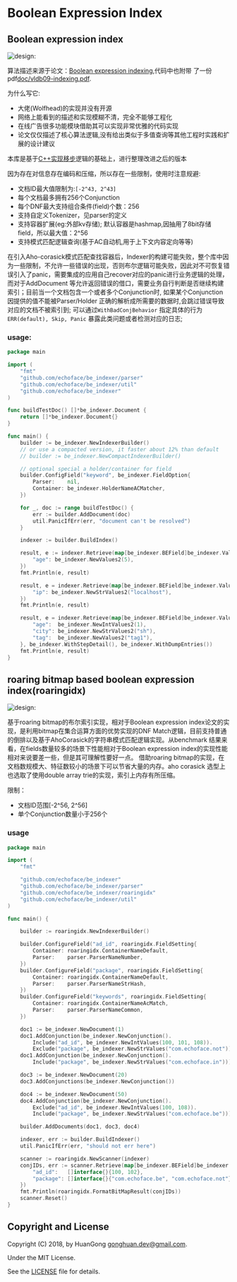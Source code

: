 # Boolean Expression Index

## Boolean expression index

![design](./doc/yahoo-indexer.png):

算法描述来源于论文：[Boolean expression indexing](https://theory.stanford.edu/~sergei/papers/vldb09-indexing.pdf),代码中也附带
了一份pdf[doc/vldb09-indexing.pdf](doc/vldb09-indexing.pdf).

为什么写它:
- 大佬(Wolfhead)的实现并没有开源
- 网络上能看到的描述和实现模糊不清，完全不能够工程化
- 在线广告很多功能模块借助其可以实现非常优雅的代码实现
- 论文仅仅描述了核心算法逻辑,没有给出类似于多值查询等其他工程时实践和扩展的设计建议

本库是基于[C++实现移步](https://github.com/echoface/ltio/blob/master/components/boolean_indexer)逻辑的基础上，进行整理改进之后的版本

因为存在对信息存在编码和压缩，所以存在一些限制，使用时注意规避:
- 文档ID最大值限制为:`[-2^43, 2^43]`
- 每个文档最多拥有256个Conjunction
- 每个DNF最大支持组合条件(field)个数：256
- 支持自定义Tokenizer，见parser的定义
- 支持容器扩展(eg:外部kv存储); 默认容器是hashmap,因抽用了8bit存储field，所以最大值：2^56
- 支持模式匹配逻辑查询(基于AC自动机,用于上下文内容定向等等)

在引入Aho-corasick模式匹配查找容器后，Indexer的构建可能失败，整个库中因为一些限制，不允许一些错误的出现，否则布尔逻辑可能失败，因此对不可恢复错误引入了panic，需要集成的应用自己recover对应的panic进行业务逻辑的处理，而对于AddDocument 等允许返回错误的借口，需要业务自行判断是否继续构建索引；目前当一个文档包含一个或者多个Conjunction时, 如果某个Conjunction 因提供的值不能被Parser/Holder 正确的解析成所需要的数据时,会跳过错误导致对应的文档不被索引到; 可以通过`WithBadConjBehavior` 指定具体的行为`ERR(default), Skip, Panic` 暴露此类问题或者检测对应的日志;

### usage:

```go
package main

import (
	"fmt"
	"github.com/echoface/be_indexer/parser"
	"github.com/echoface/be_indexer/util"
	"github.com/echoface/be_indexer"
)

func buildTestDoc() []*be_indexer.Document {
	return []*be_indexer.Document{}
}

func main() {
	builder := be_indexer.NewIndexerBuilder()
	// or use a compacted version, it faster about 12% than default
	// builder := be_indexer.NewCompactIndexerBuilder()

	// optional special a holder/container for field
	builder.ConfigField("keyword", be_indexer.FieldOption{
		Parser:    nil,
		Container: be_indexer.HolderNameACMatcher,
	})

	for _, doc := range buildTestDoc() {
		err := builder.AddDocument(doc)
		util.PanicIfErr(err, "document can't be resolved")
	}

	indexer := builder.BuildIndex()

	result, e := indexer.Retrieve(map[be_indexer.BEField]be_indexer.Values{
		"age": be_indexer.NewValues2(5),
	})
	fmt.Println(e, result)

	result, e = indexer.Retrieve(map[be_indexer.BEField]be_indexer.Values{
		"ip": be_indexer.NewStrValues2("localhost"),
	})
	fmt.Println(e, result)

	result, e = indexer.Retrieve(map[be_indexer.BEField]be_indexer.Values{
		"age":  be_indexer.NewIntValues2(1),
		"city": be_indexer.NewStrValues2("sh"),
		"tag":  be_indexer.NewValues2("tag1"),
	}, be_indexer.WithStepDetail(), be_indexer.WithDumpEntries())
	fmt.Println(e, result)
}
```


## roaring bitmap based boolean expression index(roaringidx)

![design](./doc/indexer_design.png):

基于roaring bitmap的布尔索引实现，相对于Boolean expression index论文的实现，是利用bitmap在集合运算方面的优势实现的DNF Match逻辑，目前支持普通的倒排以及基于AhoCorasick的字符串模式匹配逻辑实现。从benchmark 结果来看，在fields数量较多的场景下性能相对于Boolean expression index的实现性能相对来说要差一些，但是其可理解性要好一点。 借助roaring bitmap的实现，在文档数规模大、特征数较小的场景下可以节省大量的内存。aho corasick 选型上也选取了使用double array trie的实现，索引上内存有所压缩。

限制：
- 文档ID范围[-2^56, 2^56]
- 单个Conjunction数量小于256个

### usage
```go
package main

import (
	"fmt"

	"github.com/echoface/be_indexer"
	"github.com/echoface/be_indexer/parser"
	"github.com/echoface/be_indexer/roaringidx"
	"github.com/echoface/be_indexer/util"
)

func main() {

	builder := roaringidx.NewIndexerBuilder()

	builder.ConfigureField("ad_id", roaringidx.FieldSetting{
		Container: roaringidx.ContainerNameDefault,
		Parser:    parser.ParserNameNumber,
	})
	builder.ConfigureField("package", roaringidx.FieldSetting{
		Container: roaringidx.ContainerNameDefault,
		Parser:    parser.ParserNameStrHash,
	})
	builder.ConfigureField("keywords", roaringidx.FieldSetting{
		Container: roaringidx.ContainerNameAcMatch,
		Parser:    parser.ParserNameCommon,
	})

	doc1 := be_indexer.NewDocument(1)
	doc1.AddConjunction(be_indexer.NewConjunction().
		Include("ad_id", be_indexer.NewIntValues(100, 101, 108)).
		Exclude("package", be_indexer.NewStrValues("com.echoface.not")))
	doc1.AddConjunction(be_indexer.NewConjunction().
		Include("package", be_indexer.NewStrValues("com.echoface.in")))

	doc3 := be_indexer.NewDocument(20)
	doc3.AddConjunctions(be_indexer.NewConjunction())

	doc4 := be_indexer.NewDocument(50)
	doc4.AddConjunction(be_indexer.NewConjunction().
		Exclude("ad_id", be_indexer.NewIntValues(100, 108)).
		Include("package", be_indexer.NewStrValues("com.echoface.be")))

	builder.AddDocuments(doc1, doc3, doc4)

	indexer, err := builder.BuildIndexer()
	util.PanicIfErr(err, "should not err here")

	scanner := roaringidx.NewScanner(indexer)
	conjIDs, err := scanner.Retrieve(map[be_indexer.BEField]be_indexer.Values{
		"ad_id":   []interface{}{100, 102},
		"package": []interface{}{"com.echoface.be", "com.echoface.not"},
	})
	fmt.Println(roaringidx.FormatBitMapResult(conjIDs))
	scanner.Reset()
}
```


## Copyright and License

Copyright (C) 2018, by HuanGong [gonghuan.dev@gmail.com](mailto:gonghuan.dev@gmail.com).

Under the MIT License.

See the [LICENSE](LICENSE) file for details.
